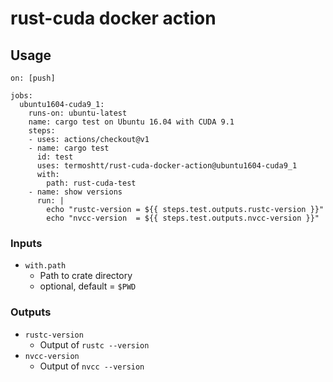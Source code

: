 # rust-cuda docker action

Usage
------

```
on: [push]

jobs:
  ubuntu1604-cuda9_1:
    runs-on: ubuntu-latest
    name: cargo test on Ubuntu 16.04 with CUDA 9.1
    steps:
    - uses: actions/checkout@v1
    - name: cargo test
      id: test
      uses: termoshtt/rust-cuda-docker-action@ubuntu1604-cuda9_1
      with:
        path: rust-cuda-test
    - name: show versions
      run: |
        echo "rustc-version = ${{ steps.test.outputs.rustc-version }}"
        echo "nvcc-version  = ${{ steps.test.outputs.nvcc-version }}"
```

### Inputs

- `with.path`
  - Path to crate directory
  - optional, default = `$PWD`

### Outputs
- `rustc-version`
  - Output of `rustc --version`
- `nvcc-version`
  - Output of `nvcc --version`
